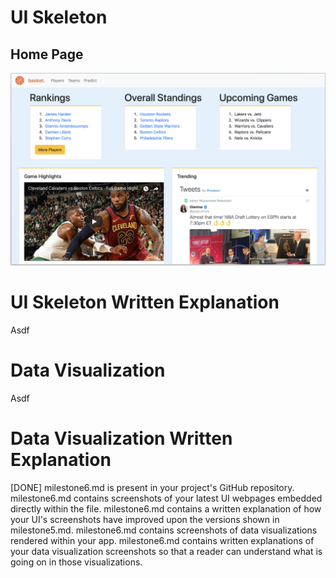 # UI Skeleton
## Home Page
![Home](/milestones/milestone5/home.png)

# UI Skeleton Written Explanation
Asdf

# Data Visualization
Asdf

# Data Visualization Written Explanation


[DONE] milestone6.md is present in your project's GitHub repository.
milestone6.md contains screenshots of your latest UI webpages embedded directly within the file.
milestone6.md contains a written explanation of how your UI's screenshots have improved upon the versions shown in milestone5.md.
milestone6.md contains screenshots of data visualizations rendered within your app.
milestone6.md contains written explanations of your data visualization screenshots so that a reader can understand what is going on in those visualizations.
